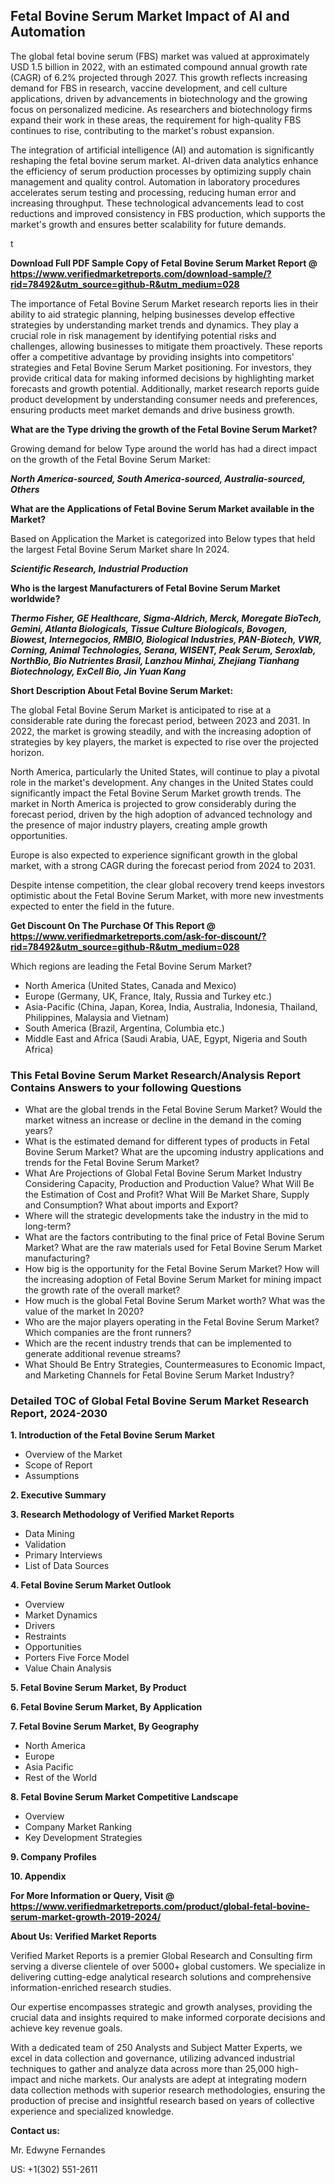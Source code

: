 <h2>Fetal Bovine Serum Market Impact of AI and Automation</h2><p>The global fetal bovine serum (FBS) market was valued at approximately USD 1.5 billion in 2022, with an estimated compound annual growth rate (CAGR) of 6.2% projected through 2027. This growth reflects increasing demand for FBS in research, vaccine development, and cell culture applications, driven by advancements in biotechnology and the growing focus on personalized medicine. As researchers and biotechnology firms expand their work in these areas, the requirement for high-quality FBS continues to rise, contributing to the market's robust expansion.</p><p>The integration of artificial intelligence (AI) and automation is significantly reshaping the fetal bovine serum market. AI-driven data analytics enhance the efficiency of serum production processes by optimizing supply chain management and quality control. Automation in laboratory procedures accelerates serum testing and processing, reducing human error and increasing throughput. These technological advancements lead to cost reductions and improved consistency in FBS production, which supports the market's growth and ensures better scalability for future demands.</p>t</p><p id="" class=""><strong>Download Full PDF Sample Copy of Fetal Bovine Serum Market Report @ <a href="https://www.verifiedmarketreports.com/download-sample/?rid=78492&utm_source=github-R&utm_medium=028" target="_blank">https://www.verifiedmarketreports.com/download-sample/?rid=78492&utm_source=github-R&utm_medium=028</a></strong></p><p>The importance of&nbsp;Fetal Bovine Serum Market research reports lies in their ability to aid strategic planning, helping businesses develop effective strategies by understanding market trends and dynamics. They play a crucial role in risk management by identifying potential risks and challenges, allowing businesses to mitigate them proactively. These reports offer a competitive advantage by providing insights into competitors' strategies and Fetal Bovine Serum Market positioning. For investors, they provide critical data for making informed decisions by highlighting market forecasts and growth potential. Additionally, market research reports guide product development by understanding consumer needs and preferences, ensuring products meet market demands and drive business growth.</p><p><strong>What are the&nbsp;Type driving the growth of the Fetal Bovine Serum Market?</strong></p><p id="" class="">Growing demand for below Type around the world has had a direct impact on the growth of the Fetal Bovine Serum Market:</p><em><strong>North America-sourced, South America-sourced, Australia-sourced, Others</strong></em></p><strong>What are the&nbsp;Applications&nbsp;of Fetal Bovine Serum Market available in the Market?</strong></p><p id="" class="">Based on Application the Market is categorized into Below types that held the largest Fetal Bovine Serum Market share In 2024.</p><em><strong>Scientific Research, Industrial Production</strong></em></p><strong>Who is the largest Manufacturers of Fetal Bovine Serum Market worldwide?</strong></p><p><em><strong>Thermo Fisher, GE Healthcare, Sigma-Aldrich, Merck, Moregate BioTech, Gemini, Atlanta Biologicals, Tissue Culture Biologicals, Bovogen, Biowest, Internegocios, RMBIO, Biological Industries, PAN-Biotech, VWR, Corning, Animal Technologies, Serana, WISENT, Peak Serum, Seroxlab, NorthBio, Bio Nutrientes Brasil, Lanzhou Minhai, Zhejiang Tianhang Biotechnology, ExCell Bio, Jin Yuan Kang</strong></em></p><p id="" class=""><strong>Short Description About Fetal Bovine Serum Market:</strong></p><p>The global Fetal Bovine Serum Market is anticipated to rise at a considerable rate during the forecast period, between 2023 and 2031. In 2022, the market is growing steadily, and with the increasing adoption of strategies by key players, the market is expected to rise over the projected horizon.</p><p>North America, particularly the United States, will continue to play a pivotal role in the market's development. Any changes in the United States could significantly impact the Fetal Bovine Serum Market growth trends. The market in North America is projected to grow considerably during the forecast period, driven by the high adoption of advanced technology and the presence of major industry players, creating ample growth opportunities.</p><p>Europe is also expected to experience significant growth in the global market, with a strong CAGR during the forecast period from 2024 to 2031.</p><p>Despite intense competition, the clear global recovery trend keeps investors optimistic about the Fetal Bovine Serum Market, with more new investments expected to enter the field in the future.</p><p id="" class=""><strong>Get Discount On The Purchase Of This Report @ <a href="https://www.verifiedmarketreports.com/ask-for-discount/?rid=78492&utm_source=github-R&utm_medium=028" target="_blank">https://www.verifiedmarketreports.com/ask-for-discount/?rid=78492&utm_source=github-R&utm_medium=028</a></strong></p>Which regions are leading the Fetal Bovine Serum Market?</p><ul><li>North America (United States, Canada and Mexico)</li><li>Europe (Germany, UK, France, Italy, Russia and Turkey etc.)</li><li>Asia-Pacific (China, Japan, Korea, India, Australia, Indonesia, Thailand, Philippines, Malaysia and Vietnam)</li><li>South America (Brazil, Argentina, Columbia etc.)</li><li>Middle East and Africa (Saudi Arabia, UAE, Egypt, Nigeria and South Africa)</li></ul><h3 id="" class="">This Fetal Bovine Serum Market Research/Analysis Report Contains Answers to your following Questions</h3><ul><li>What are the global trends in the Fetal Bovine Serum Market? Would the market witness an increase or decline in the demand in the coming years?</li><li>What is the estimated demand for different types of products in Fetal Bovine Serum Market? What are the upcoming industry applications and trends for the Fetal Bovine Serum Market?</li><li>What Are Projections of Global Fetal Bovine Serum Market Industry Considering Capacity, Production and Production Value? What Will Be the Estimation of Cost and Profit? What Will Be Market Share, Supply and Consumption? What about imports and Export?</li><li>Where will the strategic developments take the industry in the mid to long-term?</li><li>What are the factors contributing to the final price of Fetal Bovine Serum Market? What are the raw materials used for Fetal Bovine Serum Market manufacturing?</li><li>How big is the opportunity for the Fetal Bovine Serum Market? How will the increasing adoption of Fetal Bovine Serum Market for mining impact the growth rate of the overall market?</li><li>How much is the global Fetal Bovine Serum Market worth? What was the value of the market In 2020?</li><li>Who are the major players operating in the Fetal Bovine Serum Market? Which companies are the front runners?</li><li>Which are the recent industry trends that can be implemented to generate additional revenue streams?</li><li>What Should Be Entry Strategies, Countermeasures to Economic Impact, and Marketing Channels for Fetal Bovine Serum Market Industry?</li></ul><h3 id="" class="">Detailed TOC of Global Fetal Bovine Serum Market Research Report, 2024-2030</h3><p id="" class=""><strong>1. Introduction of the Fetal Bovine Serum Market</strong></p><ul><li>Overview of the Market</li><li>Scope of Report</li><li>Assumptions</li></ul><p id="" class=""><strong>2. Executive Summary</strong></p><p id="" class=""><strong>3. Research Methodology of Verified Market Reports</strong></p><ul><li>Data Mining</li><li>Validation</li><li>Primary Interviews</li><li>List of Data Sources</li></ul><p id="" class=""><strong>4. Fetal Bovine Serum Market Outlook</strong></p><ul><li>Overview</li><li>Market Dynamics</li><li>Drivers</li><li>Restraints</li><li>Opportunities</li><li>Porters Five Force Model</li><li>Value Chain Analysis</li></ul><p id="" class=""><strong>5. Fetal Bovine Serum Market, By Product</strong></p><p id="" class=""><strong>6. Fetal Bovine Serum Market, By Application</strong></p><p id="" class=""><strong>7. Fetal Bovine Serum Market, By Geography</strong></p><ul><li>North America</li><li>Europe</li><li>Asia Pacific</li><li>Rest of the World</li></ul><p id="" class=""><strong>8. Fetal Bovine Serum Market Competitive Landscape</strong></p><ul><li>Overview</li><li>Company Market Ranking</li><li>Key Development Strategies</li></ul><p id="" class=""><strong>9. Company Profiles</strong></p><p id="" class=""><strong>10. Appendix</strong></p><p id="" class=""><strong>For More Information or Query, Visit @ <a href="https://www.verifiedmarketreports.com/product/global-fetal-bovine-serum-market-growth-2019-2024/" target="_blank">https://www.verifiedmarketreports.com/product/global-fetal-bovine-serum-market-growth-2019-2024/</a></strong></p><p id="" class=""><strong>About Us: Verified Market Reports</strong></p><p id="" class="">Verified Market Reports is a premier Global Research and Consulting firm serving a diverse clientele of over 5000+ global customers. We specialize in delivering cutting-edge analytical research solutions and comprehensive information-enriched research studies.</p><p id="" class="">Our expertise encompasses strategic and growth analyses, providing the crucial data and insights required to make informed corporate decisions and achieve key revenue goals.</p><p id="" class="">With a dedicated team of 250 Analysts and Subject Matter Experts, we excel in data collection and governance, utilizing advanced industrial techniques to gather and analyze data across more than 25,000 high-impact and niche markets. Our analysts are adept at integrating modern data collection methods with superior research methodologies, ensuring the production of precise and insightful research based on years of collective experience and specialized knowledge.</p><p id="" class=""><strong>Contact us:</strong></p><p id="" class="">Mr. Edwyne Fernandes</p><p id="" class="">US: +1(302) 551-2611</p>
